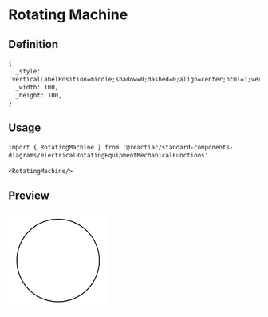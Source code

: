 # Rotating Machine

## Definition

```
{
  _style: 'verticalLabelPosition=middle;shadow=0;dashed=0;align=center;html=1;verticalAlign=middle;strokeWidth=1;shape=ellipse;fontSize=32;perimeter=ellipsePerimeter;',
  _width: 100,
  _height: 100,
}
```

## Usage

```
import { RotatingMachine } from '@reactiac/standard-components-diagrams/electricalRotatingEquipmentMechanicalFunctions'

<RotatingMachine/>
```

## Preview

<img src="./rotating-machine.png" width="200"/>

